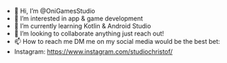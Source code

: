 - 👋 Hi, I’m @OniGamesStudio
- 👀 I’m interested in app & game development
- 🌱 I’m currently learning Kotlin & Android Studio
- 💞️ I’m looking to collaborate anything just reach out!
- 📫 How to reach me DM me on my social media would be the best bet:
-  Instagram: https://www.instagram.com/studiochristof/

<!---
OniGamesStudio/OniGamesStudio is a ✨ special ✨ repository because its `README.md` (this file) appears on your GitHub profile.
You can click the Preview link to take a look at your changes.
--->

